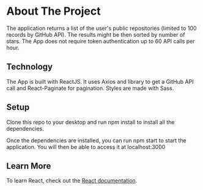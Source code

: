 # About The Project

The application returns a list of the user's public repositories (limited to 100 records by GitHub API). The results might be then sorted by number of stars. 
The App does not require token authentication up to 60 API calls per hour. 

## Technology 

The App is built with ReactJS. It uses Axios and library to get a GitHub API call and React-Paginate for pagination. Styles are made with Sass.

## Setup

Clone this repo to your desktop and run npm install to install all the dependencies.

Once the dependencies are installed, you can run npm start to start the application. You will then be able to access it at localhost:3000

## Learn More

To learn React, check out the [React documentation](https://reactjs.org/).
